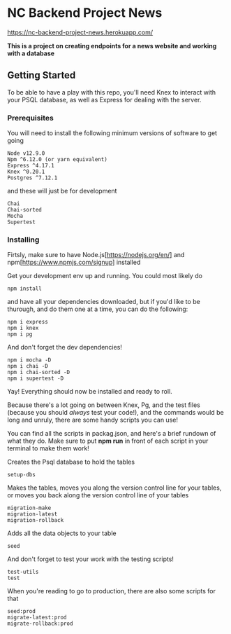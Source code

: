 # NC Backend Project News

https://nc-backend-project-news.herokuapp.com/

**This is a project on creating endpoints for a news website and working with a database**

## Getting Started

To be able to have a play with this repo, you'll need Knex to interact with your PSQL database, as well as Express for dealing with the server.

### Prerequisites

You will need to install the following minimum versions of software to get going

```
Node v12.9.0
Npm ^6.12.0 (or yarn equivalent)
Express ^4.17.1
Knex ^0.20.1
Postgres ^7.12.1
```

and these will just be for development

```
Chai
Chai-sorted
Mocha
Supertest
```

### Installing

Firtsly, make sure to have Node.js[https://nodejs.org/en/] and npm[https://www.npmjs.com/signup] installed

Get your development env up and running.
You could most likely do

```
npm install

```

and have all your dependencies downloaded, but if you'd like to be thurough, and do them one at a time, you can do the following:

```
npm i express
npm i knex
npm i pg
```

And don't forget the dev dependencies!

```
npm i mocha -D
npm i chai -D
npm i chai-sorted -D
npm i supertest -D
```

Yay! Everything should now be installed and ready to roll.

Because there's a lot going on between Knex, Pg, and the test files (because you should _always_ test your code!), and the commands would be long and unruly, there are some handy scripts you can use!

You can find all the scripts in packag.json, and here's a brief rundown of what they do. Make sure to put **npm run** in front of each script in your terminal to make them work!

Creates the Psql database to hold the tables

```
setup-dbs
```

Makes the tables, moves you along the version control line for your tables, or moves you back along the version control line of your tables

```
migration-make
migration-latest
migration-rollback
```

Adds all the data objects to your table

```
seed
```

And don't forget to test your work with the testing scripts!

```
test-utils
test
```

When you're reading to go to production, there are also some scripts for that

```
seed:prod
migrate-latest:prod
migrate-rollback:prod
```
